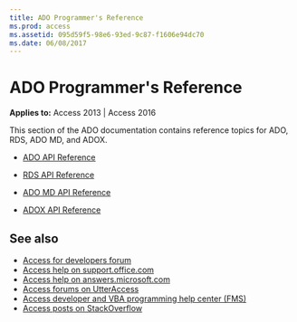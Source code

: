 ```yaml
---
title: ADO Programmer's Reference
ms.prod: access
ms.assetid: 095d59f5-98e6-93ed-9c87-f1606e94dc70
ms.date: 06/08/2017
---
```



# ADO Programmer's Reference

  

**Applies to:** Access 2013 | Access 2016

This section of the ADO documentation contains reference topics for ADO, RDS, ADO MD, and ADOX.


- [ADO API Reference](https://msdn.microsoft.com/library/0fd6aff8-dbff-50c7-649f-2d9c31aedb2f%28Office.15%29.aspx)
    
- [RDS API Reference](https://msdn.microsoft.com/library/11ff3052-c76c-2e53-9bc3-abac5cd78681%28Office.15%29.aspx)
    
- [ADO MD API Reference](https://msdn.microsoft.com/library/897193ef-5b7c-78b2-cd88-92d19247fbaf%28Office.15%29.aspx)
    
- [ADOX API Reference](https://msdn.microsoft.com/library/70965aa3-992d-c68f-a6e2-a48325561dfd%28Office.15%29.aspx)
    
## See also

- [Access for developers forum](https://social.msdn.microsoft.com/Forums/office/home?forum=accessdev)
- [Access help on support.office.com](https://support.office.com/search/results?query=Access)
- [Access help on answers.microsoft.com](https://answers.microsoft.com/)
- [Access forums on UtterAccess](http://www.utteraccess.com/forum/index.php?act=idx)
- [Access developer and VBA programming help center (FMS)](http://www.fmsinc.com/MicrosoftAccess/developer/)
- [Access posts on StackOverflow](https://stackoverflow.com/questions/tagged/ms-access)
